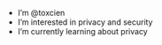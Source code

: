 - I’m @toxcien
- I’m interested in privacy and security
- I’m currently learning about privacy


<!---
toxcien/toxcien is a ✨ special ✨ repository because its `README.md` (this file) appears on your GitHub profile.
You can click the Preview link to take a look at your changes.
--->
